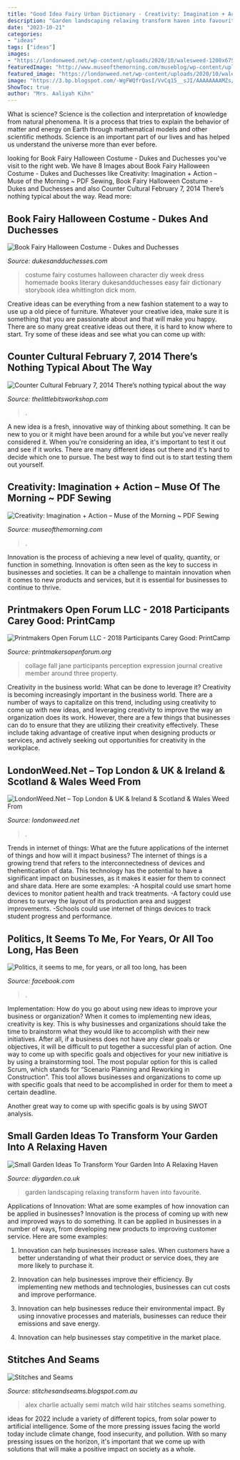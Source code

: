 ```yaml
---
title: "Good Idea Fairy Urban Dictionary - Creativity: Imagination + Action – Muse Of The Morning ~ Pdf Sewing"
description: "Garden landscaping relaxing transform haven into favourite"
date: "2023-10-21"
categories:
- "ideas"
tags: ["ideas"]
images:
- "https://londonweed.net/wp-content/uploads/2020/10/walesweed-1200x675.jpg"
featuredImage: "http://www.museofthemorning.com/museblog/wp-content/uploads/2015/04/creativity1-272x182.jpg"
featured_image: "https://londonweed.net/wp-content/uploads/2020/10/walesweed-1200x675.jpg"
image: "https://3.bp.blogspot.com/-WgFWQfrQasI/VvCq15__sJI/AAAAAAAAMZs/apfnSJMqYL8NVs3JdHfjTNRbRpPygpTWQ/s1600/0208162055.jpg"
ShowToc: true
author: "Mrs. Aaliyah Kihn"
---
```



What is science?
Science is the collection and interpretation of knowledge from natural phenomena. It is a process that tries to explain the behavior of matter and energy on Earth through mathematical models and other scientific methods. Science is an important part of our lives and has helped us understand the universe more than ever before.

	

		
looking for Book Fairy Halloween Costume - Dukes and Duchesses you've visit to the right web. We have 8 Images about Book Fairy Halloween Costume - Dukes and Duchesses like Creativity: Imagination + Action – Muse of the Morning ~ PDF Sewing, Book Fairy Halloween Costume - Dukes and Duchesses and also Counter Cultural February 7, 2014 There’s nothing typical about the way. Read more:
		
    
## Book Fairy Halloween Costume - Dukes And Duchesses

<img loading=lazy src="https://dukesandduchesses.com/wp-content/uploads/2011/10/IMG_9981-11.jpg" onerror="this.onerror=null;this.src='https://tse2.mm.bing.net/th?id=OIP.PKKj1vKj1utX61FQkLJtjQHaLH&amp;pid=15.1';" alt="Book Fairy Halloween Costume - Dukes and Duchesses">

_Source: dukesandduchesses.com_

>costume fairy costumes halloween character diy week dress homemade books literary dukesandduchesses easy fair dictionary storybook idea whittington dick mom. 

	

Creative ideas can be everything from a new fashion statement to a way to use up a old piece of furniture. Whatever your creative idea, make sure it is something that you are passionate about and that will make you happy. There are so many great creative ideas out there, it is hard to know where to start. Try some of these ideas and see what you can come up with: 

    
## Counter Cultural February 7, 2014 There’s Nothing Typical About The Way

<img loading=lazy src="https://www.thelittlebitsworkshop.com/thelittlebitsworkshop.com/Resources/Archive_files/shapeimage_19.png" onerror="this.onerror=null;this.src='https://tse2.mm.bing.net/th?id=OIP.xHG2cpWSg94ILYG2mpmpagAAAA&amp;pid=15.1';" alt="Counter Cultural February 7, 2014 There’s nothing typical about the way">

_Source: thelittlebitsworkshop.com_

>. 

	

A new idea is a fresh, innovative way of thinking about something. It can be new to you or it might have been around for a while but you've never really considered it. When you're considering an idea, it's important to test it out and see if it works. There are many different ideas out there and it's hard to decide which one to pursue. The best way to find out is to start testing them out yourself.

    
## Creativity: Imagination + Action – Muse Of The Morning ~ PDF Sewing

<img loading=lazy src="http://www.museofthemorning.com/museblog/wp-content/uploads/2015/04/creativity1-272x182.jpg" onerror="this.onerror=null;this.src='https://tse1.mm.bing.net/th?id=OIP.7wYtiVU4jpfcXhBOHtW8RwAAAA&amp;pid=15.1';" alt="Creativity: Imagination + Action – Muse of the Morning ~ PDF Sewing">

_Source: museofthemorning.com_

>. 

	

Innovation is the process of achieving a new level of quality, quantity, or function in something. Innovation is often seen as the key to success in businesses and societies. It can be a challenge to maintain innovation when it comes to new products and services, but it is essential for businesses to continue to thrive.

    
## Printmakers Open Forum LLC - 2018 Participants Carey Good: PrintCamp

<img loading=lazy src="http://printmakersopenforum.org/yahoo_site_admin/assets/images/Jane_Kim_PC_2018_Website_images.123122504_std.jpg" onerror="this.onerror=null;this.src='https://tse1.mm.bing.net/th?id=OIP.FCnXjr8Td4Z76Hy5Vt0c5QHaHL&amp;pid=15.1';" alt="Printmakers Open Forum LLC - 2018 Participants Carey Good: PrintCamp">

_Source: printmakersopenforum.org_

>collage fall jane participants perception expression journal creative member around three property. 

	

Creativity in the business world: What can be done to leverage it?
Creativity is becoming increasingly important in the business world. There are a number of ways to capitalize on this trend, including using creativity to come up with new ideas, and leveraging creativity to improve the way an organization does its work. However, there are a few things that businesses can do to ensure that they are utilizing their creativity effectively. These include taking advantage of creative input when designing products or services, and actively seeking out opportunities for creativity in the workplace.

    
## LondonWeed.Net – Top London &amp; UK &amp; Ireland &amp; Scotland &amp; Wales Weed From

<img loading=lazy src="https://londonweed.net/wp-content/uploads/2020/10/walesweed-1200x675.jpg" onerror="this.onerror=null;this.src='https://tse1.mm.bing.net/th?id=OIP.B52d-3SxDjBGDEM_bvB8VwHaEK&amp;pid=15.1';" alt="LondonWeed.Net – Top London &amp; UK &amp; Ireland &amp; Scotland &amp; Wales Weed From">

_Source: londonweed.net_

>. 

	

Trends in internet of things: What are the future applications of the internet of things and how will it impact business?
The internet of things is a growing trend that refers to the interconnectedness of devices and thehentication of data. This technology has the potential to have a significant impact on businesses, as it makes it easier for them to connect and share data. Here are some examples: 
-A hospital could use smart home devices to monitor patient health and track treatments. 
-A factory could use drones to survey the layout of its production area and suggest improvements. 
-Schools could use internet of things devices to track student progress and performance.

    
## Politics, It Seems To Me, For Years, Or All Too Long, Has Been

<img loading=lazy src="https://lookaside.fbsbx.com/lookaside/crawler/media/?media_id=1395818630537049" onerror="this.onerror=null;this.src='https://tse4.mm.bing.net/th?id=OIP.BDFV6-j6IDT6Wwc3QU02tQHaHa&amp;pid=15.1';" alt="Politics, it seems to me, for years, or all too long, has been">

_Source: facebook.com_

>. 

	

Implementation: How do you go about using new ideas to improve your business or organization?
When it comes to implementing new ideas, creativity is key. This is why businesses and organizations should take the time to brainstorm what they would like to accomplish with their new initiatives. After all, if a business does not have any clear goals or objectives, it will be difficult to put together a successful plan of action.
One way to come up with specific goals and objectives for your new initiative is by using a brainstorming tool. The most popular option for this is called Scrum, which stands for “Scenario Planning and Reworking in Construction”. This tool allows businesses and organizations to come up with specific goals that need to be accomplished in order for them to meet a certain deadline.

Another great way to come up with specific goals is by using SWOT analysis.

    
## Small Garden Ideas To Transform Your Garden Into A Relaxing Haven

<img loading=lazy src="https://diygarden.co.uk/wp-content/uploads/2017/02/small-garden-ideas-with-edging-1024x658.jpg" onerror="this.onerror=null;this.src='https://tse1.mm.bing.net/th?id=OIP.9B5ve9FqUQqrqvB_UN4ADQHaEw&amp;pid=15.1';" alt="Small Garden Ideas To Transform Your Garden Into A Relaxing Haven">

_Source: diygarden.co.uk_

>garden landscaping relaxing transform haven into favourite. 

	

Applications of Innovation: What are some examples of how innovation can be applied in businesses?
Innovation is the process of coming up with new and improved ways to do something. It can be applied in businesses in a number of ways, from developing new products to improving customer service. Here are some examples:
1. Innovation can help businesses increase sales. When customers have a better understanding of what their product or service does, they are more likely to purchase it.

2. Innovation can help businesses improve their efficiency. By implementing new methods and technologies, businesses can cut costs and improve performance.

3. Innovation can help businesses reduce their environmental impact. By using innovative processes and materials, businesses can reduce their emissions and save energy.

4. Innovation can help businesses stay competitive in the market place.

    
## Stitches And Seams

<img loading=lazy src="https://3.bp.blogspot.com/-WgFWQfrQasI/VvCq15__sJI/AAAAAAAAMZs/apfnSJMqYL8NVs3JdHfjTNRbRpPygpTWQ/s1600/0208162055.jpg" onerror="this.onerror=null;this.src='https://tse3.mm.bing.net/th?id=OIP.DVuvCNWzx8lVB3plSQwZ2AHaNK&amp;pid=15.1';" alt="Stitches and Seams">

_Source: stitchesandseams.blogspot.com.au_

>alex charlie actually semi match wild hair stitches seams something. 

	

ideas for 2022 include a variety of different topics, from solar power to artificial intelligence. Some of the more pressing issues facing the world today include climate change, food insecurity, and pollution. With so many pressing issues on the horizon, it's important that we come up with solutions that will make a positive impact on society as a whole.


